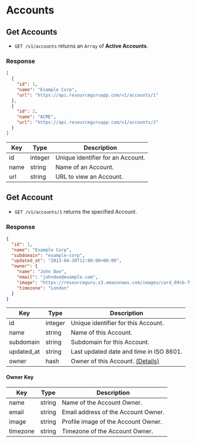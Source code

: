 # Accounts

## Get Accounts

* `GET /v1/accounts` returns an `Array` of **Active Accounts**.

### Response

```json
[
  {
    "id": 1,
    "name": "Example Corp",
    "url": "https://api.resourceguruapp.com/v1/accounts/1"
  },
  {
    "id": 2,
    "name": "ACME",
    "url": "https://api.resourceguruapp.com/v1/accounts/2"
  }
]
```

Key | Type | Description
--- | --- | ---
id | integer | Unique identifier for an Account.
name | string | Name of an Account.
url | string | URL to view an Account.

## Get Account

* `GET /v1/accounts/1` returns the specified Account.

### Response

```json
{
  "id": 1,
  "name": "Example Corp",
  "subdomain": "example-corp",
  "updated_at": "2013-04-30T12:00:00+00:00",
  "owner": {
    "name": "John Doe",
    "email": "johndoe@example.com",
    "image": "https://resourceguru.s3.amazonaws.com/images/card_69cb-7f96ae8b2e17.png",
    "timezone": "London"
  }
}
```

Key | Type | Description
--- | --- | ---
id | integer | Unique identifier for this Account.
name | string | Name of this Account.
subdomain | string | Subdomain for this Account.
updated_at | string | Last updated date and time in ISO 8601.
owner | hash | Owner of this Account. [(Details)](#owner-key)

#### Owner Key

Key | Type | Description
--- | --- | ---
name | string | Name of the Account Owner.
email | string | Email address of the Account Owner.
image | string | Profile image of the Account Owner.
timezone | string | Timezone of the Account Owner.

